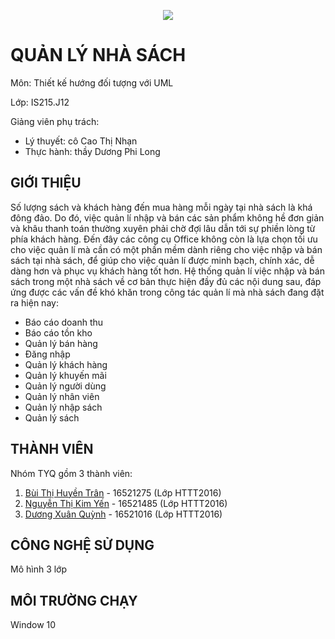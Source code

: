 <p align="center"><img src="https://i.imgur.com/0ddQYm3.png"></p>

# QUẢN LÝ NHÀ SÁCH
Môn: Thiết kế hướng đối tượng với UML

Lớp: IS215.J12

Giảng viên phụ trách:
  - Lý thuyết: cô Cao Thị Nhạn
  - Thực hành: thầy Dương Phi Long
## GIỚI THIỆU
Số lượng sách và khách hàng đến mua hàng mỗi ngày tại nhà sách là khá đông đảo. Do đó, việc quản lí nhập và bán các sản phẩm không hề đơn giản và khâu thanh toán thường xuyên phải chờ đợi lâu dẫn tới sự phiền lòng từ phía khách hàng. Đến đây các công cụ Office không còn là lựa chọn tối ưu cho việc quản lí mà cần có một phần mềm dành riêng cho việc nhập và bán sách tại nhà sách, để giúp cho việc quản lí được minh bạch, chính xác, dễ dàng hơn và phục vụ khách hàng tốt hơn.
Hệ thống quản lí việc nhập và bán sách trong một nhà sách về cơ bản thực hiện đầy đủ các nội dung sau, đáp ứng được các vấn đề khó khăn trong công tác quản lí mà nhà sách đang đặt ra hiện nay:

- Báo cáo doanh thu
- Báo cáo tồn kho
- Quản lý bán hàng
- Đăng nhập
- Quản lý khách hàng
- Quản lý khuyến mãi
- Quản lý người dùng
- Quản lý nhân viên
- Quản lý nhập sách
- Quản lý sách

## THÀNH VIÊN
Nhóm TYQ gồm 3 thành viên:
1. [Bùi Thị Huyền Trân](https://www.facebook.com/huyentran.bui.1) - 16521275 (Lớp HTTT2016)
2. [Nguyễn Thị Kim Yến](https://www.facebook.com/thingocanh.nguyen.1829) - 16521485 (Lớp HTTT2016)
3. [Dương Xuân Quỳnh](https://www.facebook.com/quynh.duong.58910049?ref=br_rs) - 16521016 (Lớp HTTT2016)

## CÔNG NGHỆ SỬ DỤNG
Mô hình 3 lớp
## MÔI TRƯỜNG CHẠY
Window 10


